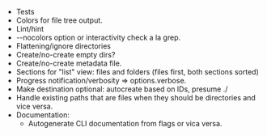 - Tests
- Colors for file tree output.
- Lint/hint
- --nocolors option or interactivity check a la grep.
- Flattening/ignore directories
- Create/no-create empty dirs?
- Create/no-create metadata file.
- Sections for "list" view: files and folders (files first, both sections sorted)
- Progress notification/verbosity => options.verbose.
- Make destination optional: autocreate based on IDs, presume ./
- Handle existing paths that are files when they should be directories and vice versa.
- Documentation:
	- Autogenerate CLI documentation from flags or vica versa.